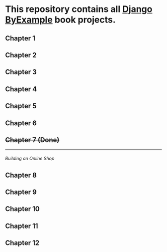# This repository contains all [Django ByExample](https://www.packtpub.com/web-development/django-example "Django By Example") book projects.

## Chapter 1
## Chapter 2
## Chapter 3
## Chapter 4
## Chapter 5
## Chapter 6
## ~~Chapter 7 (Done)~~
---

###### Building an Online Shop

## Chapter 8
## Chapter 9
## Chapter 10
## Chapter 11
## Chapter 12

